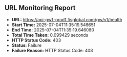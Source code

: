## URL Monitoring Report

- **URL:** https://api-gw1-prod1.fisglobal.com/gw/v1/health
- **Start Time:** 2025-07-04T11:35:19.546651
- **End Time:** 2025-07-04T11:35:19.646080
- **Total Time Taken:** 0.099429 seconds
- **HTTP Status Code:** 403
- **Status:** Failure
- **Failure Reason:** HTTP Status Code: 403
